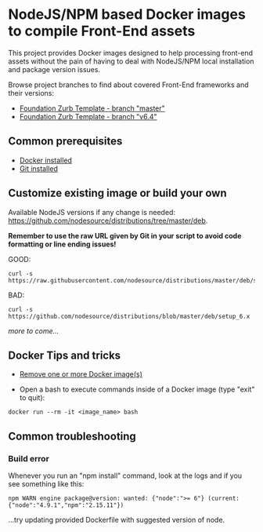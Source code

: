 # NodeJS/NPM based Docker images to compile Front-End assets

This project provides Docker images designed to help processing front-end assets without the pain of having to deal with NodeJS/NPM local installation and package version issues.

Browse project branches to find about covered Front-End frameworks and their versions:
* [Foundation Zurb Template - branch "master"](https://github.com/franklang/docker-frontend/tree/foundation-zurb-template-master)
* [Foundation Zurb Template - branch "v6.4"](https://github.com/franklang/docker-frontend/tree/foundation-zurb-template-v6.4)


## Common prerequisites

* [Docker installed](https://docs.docker.com/install/)
* [Git installed](https://git-scm.com/downloads)


## Customize existing image or build your own

Available NodeJS versions if any change is needed: https://github.com/nodesource/distributions/tree/master/deb.

**Remember to use the raw URL given by Git in your script to avoid code formatting or line ending issues!**

GOOD:
```shell
curl -s https://raw.githubusercontent.com/nodesource/distributions/master/deb/setup_6.x
```

BAD:
```shell
curl -s https://github.com/nodesource/distributions/blob/master/deb/setup_6.x
```

_more to come..._


## Docker Tips and tricks

* [Remove one or more Docker image(s)](https://linuxize.com/post/how-to-remove-docker-images-containers-volumes-and-networks/#removing-docker-images)

* Open a bash to execute commands inside of a Docker image (type "exit" to quit):
```shell
docker run --rm -it <image_name> bash
```


## Common troubleshooting

### Build error

Whenever you run an "npm install" command, look at the logs and if you see something like this:
```shell
npm WARN engine package@version: wanted: {"node":">= 6"} (current: {"node":"4.9.1","npm":"2.15.11"})
```
...try updating provided Dockerfile with suggested version of node.
